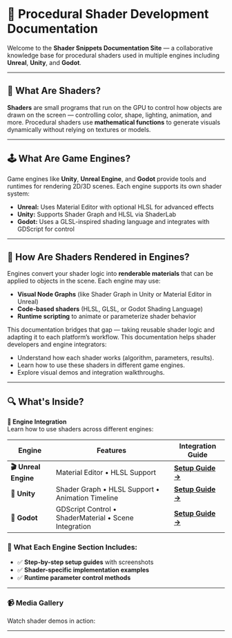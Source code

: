 # 🎨 Procedural Shader Development Documentation

Welcome to the **Shader Snippets Documentation Site** — a collaborative knowledge base for procedural shaders used in multiple engines including **Unreal**, **Unity**, and **Godot**.

---

## 🧠 What Are Shaders?

**Shaders** are small programs that run on the GPU to control how objects are drawn on the screen — controlling color, shape, lighting, animation, and more. Procedural shaders use **mathematical functions** to generate visuals dynamically without relying on textures or models.

---

## 🕹️ What Are Game Engines?

Game engines like **Unity**, **Unreal Engine**, and **Godot** provide tools and runtimes for rendering 2D/3D scenes. Each engine supports its own shader system:

- **Unreal:** Uses Material Editor with optional HLSL for advanced effects
- **Unity:** Supports Shader Graph and HLSL via ShaderLab
- **Godot:** Uses a GLSL-inspired shading language and integrates with GDScript for control

---

## 🔄 How Are Shaders Rendered in Engines?

Engines convert your shader logic into **renderable materials** that can be applied to objects in the scene. Each engine may use:
- **Visual Node Graphs** (like Shader Graph in Unity or Material Editor in Unreal)
- **Code-based shaders** (HLSL, GLSL, or Godot Shading Language)
- **Runtime scripting** to animate or parameterize shader behavior

This documentation bridges that gap — taking reusable shader logic and adapting it to each platform’s workflow. This documentation helps shader developers and engine integrators:

- Understand how each shader works (algorithm, parameters, results).
- Learn how to use these shaders in different game engines.
- Explore visual demos and integration walkthroughs.

---

## 🔍 What's Inside?

**🧩 Engine Integration**  
Learn how to use shaders across different engines:


| Engine             | Features             | Integration Guide                 |
|------             |--------               |-----------------                  |         
| **🎬 Unreal Engine** | Material Editor • HLSL Support  | **[Setup Guide →](engines/enginePage.md#unreal-engine)** |
| **🧩 Unity** | Shader Graph • HLSL Support • Animation Timeline | **[Setup Guide →](engines/enginePage.md#unity)** |
| **🚀 Godot** | GDScript Control • ShaderMaterial • Scene Integration | **[Setup Guide →](engines/enginePage.md#godot)** |


### 🔧 **What Each Engine Section Includes:**
- ✅ **Step-by-step setup guides** with screenshots
- ✅ **Shader-specific implementation examples**
- ✅ **Runtime parameter control methods**

<!-- <details>
<summary><strong>🎯 Quick Engine Comparison</strong></summary>

| Feature | Unreal | Unity | Godot |
|---------|:------:|:-----:|:-----:|
| **Visual Editor** | ✅ Material Editor | ✅ Shader Graph | ✅ Visual Script |
| **Code Support** | HLSL/MaterialExpressions | HLSL/ShaderLab | GLSL |
| **Real-time Preview** | ✅ | ✅ | ✅ |
| **Mobile Optimization** | ✅ | ✅ | ✅ |
| **VR Support** | ✅ | ✅ | ✅ |
| **Learning Curve** | Medium | Medium | Easy |

</details> -->

---

### 📹 Media Gallery
Watch shader demos in action:

---

<!--
## 🤝 How to Contribute
Want to add your own shader or document its usage in an engine?

👉 Check out the [Team Guide](team-guide.md)
-->


<!--
## 🚀 What's Next?
- Add new shaders weekly
- Improve engine integration with GIFs, performance tips
- Add interactivity (live demos, WebGL previews)
-->